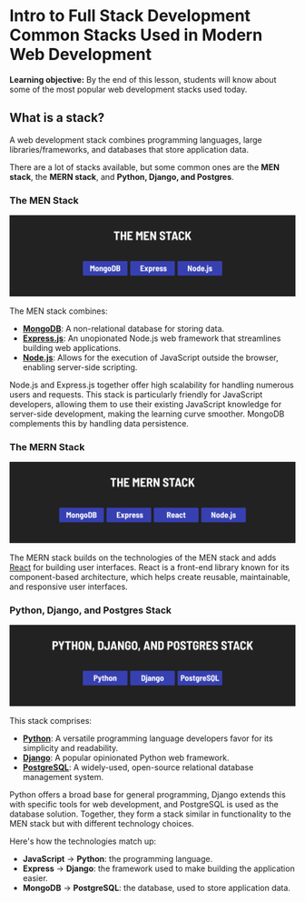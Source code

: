 <h1>
  <span class="headline">Intro to Full Stack Development</span>
  <span class="subhead">Common Stacks Used in Modern Web Development</span>
</h1>

**Learning objective:** By the end of this lesson, students will know about some of the most popular web development stacks used today.

## What is a stack?

A web development stack combines programming languages, large libraries/frameworks, and databases that store application data.

There are a lot of stacks available, but some common ones are the **MEN stack**, the **MERN stack**, and **Python, Django, and Postgres**.

### The MEN Stack

![MEN stack technologies](./assets/men-stack.png)

The MEN stack combines:

- **[MongoDB](https://www.mongodb.com/)**: A non-relational database for storing data.
- **[Express.js](https://expressjs.com/)**: An unopionated Node.js web framework that streamlines building web applications.
- **[Node.js](https://nodejs.org/)**: Allows for the execution of JavaScript outside the browser, enabling server-side scripting.

Node.js and Express.js together offer high scalability for handling numerous users and requests. This stack is particularly friendly for JavaScript developers, allowing them to use their existing JavaScript knowledge for server-side development, making the learning curve smoother. MongoDB complements this by handling data persistence.

### The MERN Stack

![MERN stack technologies](./assets/mern-stack.png)

The MERN stack builds on the technologies of the MEN stack and adds [React](https://react.dev/) for building user interfaces. React is a front-end library known for its component-based architecture, which helps create reusable, maintainable, and responsive user interfaces.

### Python, Django, and Postgres Stack

![Python Django Postgres technologies](./assets/python-django-postgres.png)

This stack comprises:

- **[Python](https://www.python.org/)**: A versatile programming language developers favor for its simplicity and readability.
- **[Django](https://www.djangoproject.com/)**: A popular opinionated Python web framework.
- **[PostgreSQL](https://www.postgresql.org/)**: A widely-used, open-source relational database management system.

Python offers a broad base for general programming, Django extends this with specific tools for web development, and PostgreSQL is used as the database solution. Together, they form a stack similar in functionality to the MEN stack but with different technology choices.

Here's how the technologies match up:

- **JavaScript** -> **Python**: the programming language.
- **Express** -> **Django**: the framework used to make building the application easier.
- **MongoDB** -> **PostgreSQL**: the database, used to store application data.
